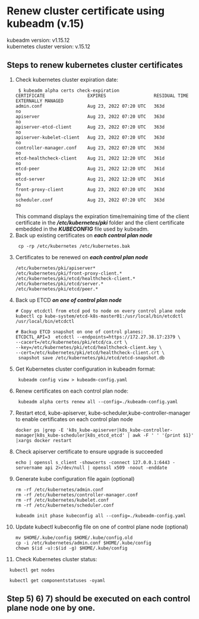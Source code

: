 # Renew cluster certificate using kubeadm (v.15)
  kubeadm version: v1.15.12<br>
  kubernetes cluster version: v.15.12
  
## Steps to renew kubernetes cluster certificates
1. Check kubernetes cluster expiration date:
   ```shell
    $ kubeadm alpha certs check-expiration
   CERTIFICATE                EXPIRES                  RESIDUAL TIME   EXTERNALLY MANAGED
   admin.conf                 Aug 23, 2022 07:20 UTC   363d            no
   apiserver                  Aug 23, 2022 07:20 UTC   363d            no
   apiserver-etcd-client      Aug 23, 2022 07:20 UTC   363d            no
   apiserver-kubelet-client   Aug 23, 2022 07:20 UTC   363d            no
   controller-manager.conf    Aug 23, 2022 07:20 UTC   363d            no
   etcd-healthcheck-client    Aug 21, 2022 12:20 UTC   361d            no
   etcd-peer                  Aug 21, 2022 12:20 UTC   361d            no
   etcd-server                Aug 21, 2022 12:20 UTC   361d            no
   front-proxy-client         Aug 23, 2022 07:20 UTC   363d            no
   scheduler.conf             Aug 23, 2022 07:20 UTC   363d            no
   ```
   This command displays the expiration time/remaining time of the client certificate 
   in the ***/etc/kubernetes/pki*** folder and the client certificate embedded in the 
   ***KUBECONFIG*** file used by kubeadm.
2. Back up existing certificates on ***each control plan node***
   ```shell
    cp -rp /etc/kubernetes /etc/kubernetes.bak
   ```
3. Certificates to be renewed on ***each control plan node***
   ```shell
   /etc/kubernetes/pki/apiserver* 
   /etc/kubernetes/pki/front-proxy-client.*
   /etc/kubernetes/pki/etcd/healthcheck-client.*
   /etc/kubernetes/pki/etcd/server.*
   /etc/kubernetes/pki/etcd/peer.*
   ```
4. Back up ETCD ***on one of control plan node***
   ```shell
   # Copy etcdctl from etcd pod to node on every control plane node
   kubectl cp kube-system/etcd-k8s-master01:/usr/local/bin/etcdctl /usr/local/bin/etcdctl 
   
   # Backup ETCD snapshot on one of control planes:
   ETCDCTL_API=3  etcdctl --endpoints=https://172.27.38.17:2379 \
   --cacert=/etc/kubernetes/pki/etcd/ca.crt \
   --key=/etc/kubernetes/pki/etcd/healthcheck-client.key \
   --cert=/etc/kubernetes/pki/etcd/healthcheck-client.crt \
    snapshot save /etc/kubernetes/pki/etcd/etcd-snapshot.db
   ```
5. Get Kubernetes cluster configuration in kubeadm format:
   ```shell
    kubeadm config view > kubeadm-config.yaml
   ```
6. Renew certificates on each control plan node:
   ```shell
    kubeadm alpha certs renew all --config=./kubeadm-config.yaml
   ```
7. Restart etcd, kube-apiserver, kube-scheduler,kube-controller-manager to enable certificates  on each control plan node
   ```shell
   docker ps |grep -E 'k8s_kube-apiserver|k8s_kube-controller-manager|k8s_kube-scheduler|k8s_etcd_etcd' | awk -F ' ' '{print $1}' |xargs docker restart
   ```
8. Check apiserver certificate to ensure upgrade is succeeded
   ```shell
   echo | openssl s_client -showcerts -connect 127.0.0.1:6443 -servername api 2>/dev/null | openssl x509 -noout -enddate
   ```
9. Generate kube configuration file again (optional)
   ```shell
   rm -rf /etc/kubernetes/admin.conf
   rm -rf /etc/kubernetes/controller-manager.conf
   rm -rf /etc/kubernetes/kubelet.conf
   rm -rf /etc/kubernetes/scheduler.conf

   kubeadm init phase kubeconfig all --config=./kubeadm-config.yaml
   ```
10. Update kubectl kubeconfig file on one of control plane node (optional)
    ```shell
    mv $HOME/.kube/config $HOME/.kube/config.old
    cp -i /etc/kubernetes/admin.conf $HOME/.kube/config
    chown $(id -u):$(id -g) $HOME/.kube/config
    ```
11. Check Kubernetes cluster status:
   ```shell
    kubectl get nodes

    kubectl get componentstatuses -oyaml
   ```

  ## Step 5) 6) 7) should be executed on each control plane node one by one.